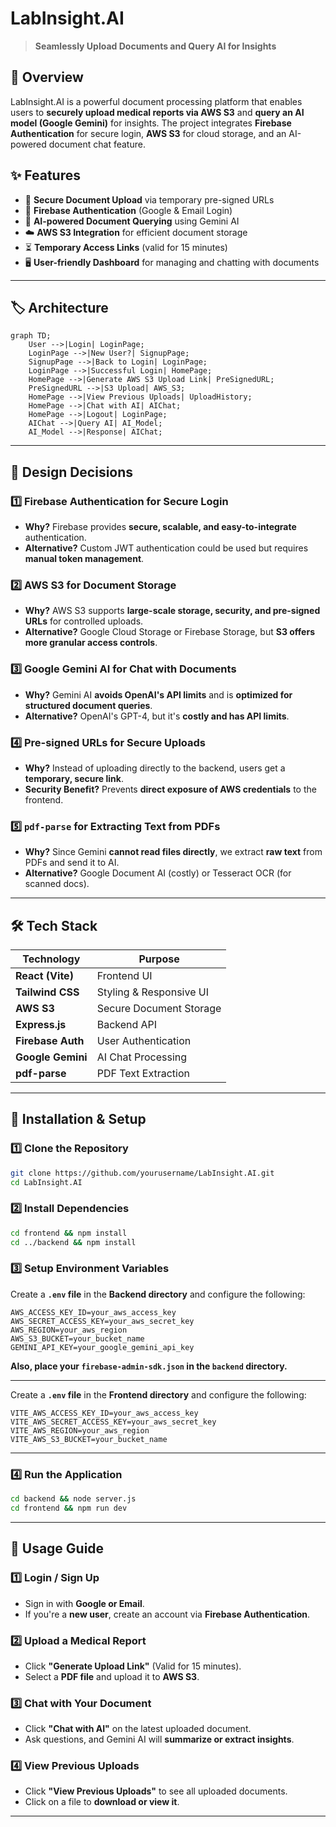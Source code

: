# LabInsight.AI

> **Seamlessly Upload Documents and Query AI for Insights**

## 🚀 Overview

LabInsight.AI is a powerful document processing platform that enables users to **securely upload medical reports via AWS S3** and **query an AI model (Google Gemini)** for insights. The project integrates **Firebase Authentication** for secure login, **AWS S3** for cloud storage, and an AI-powered document chat feature.

## ✨ Features

- 📎 **Secure Document Upload** via temporary pre-signed URLs
- 🔐 **Firebase Authentication** (Google & Email Login)
- 🤖 **AI-powered Document Querying** using Gemini AI
- ☁️ **AWS S3 Integration** for efficient document storage
- ⏳ **Temporary Access Links** (valid for 15 minutes)
- 🖥️ **User-friendly Dashboard** for managing and chatting with documents

---

## 🏷️ Architecture

```mermaid
graph TD;
    User -->|Login| LoginPage;
    LoginPage -->|New User?| SignupPage;
    SignupPage -->|Back to Login| LoginPage;
    LoginPage -->|Successful Login| HomePage;
    HomePage -->|Generate AWS S3 Upload Link| PreSignedURL;
    PreSignedURL -->|S3 Upload| AWS_S3;
    HomePage -->|View Previous Uploads| UploadHistory;
    HomePage -->|Chat with AI| AIChat;
    HomePage -->|Logout| LoginPage;
    AIChat -->|Query AI| AI_Model;
    AI_Model -->|Response| AIChat;
```

---

## 🎨 Design Decisions
### **1️⃣ Firebase Authentication for Secure Login**
- **Why?** Firebase provides **secure, scalable, and easy-to-integrate** authentication.
- **Alternative?** Custom JWT authentication could be used but requires **manual token management**.

### **2️⃣ AWS S3 for Document Storage**
- **Why?** AWS S3 supports **large-scale storage, security, and pre-signed URLs** for controlled uploads.
- **Alternative?** Google Cloud Storage or Firebase Storage, but **S3 offers more granular access controls**.

### **3️⃣ Google Gemini AI for Chat with Documents**
- **Why?** Gemini AI **avoids OpenAI's API limits** and is **optimized for structured document queries**.
- **Alternative?** OpenAI's GPT-4, but it's **costly and has API limits**.

### **4️⃣ Pre-signed URLs for Secure Uploads**
- **Why?** Instead of uploading directly to the backend, users get a **temporary, secure link**.
- **Security Benefit?** Prevents **direct exposure of AWS credentials** to the frontend.

### **5️⃣ `pdf-parse` for Extracting Text from PDFs**
- **Why?** Since Gemini **cannot read files directly**, we extract **raw text** from PDFs and send it to AI.
- **Alternative?** Google Document AI (costly) or Tesseract OCR (for scanned docs).

---

## 🛠️ Tech Stack
| Technology        | Purpose                 |
| ----------------- | ---------------------- |
| **React (Vite)**  | Frontend UI             |
| **Tailwind CSS**  | Styling & Responsive UI |
| **AWS S3**        | Secure Document Storage |
| **Express.js**    | Backend API             |
| **Firebase Auth** | User Authentication     |
| **Google Gemini** | AI Chat Processing      |
| **pdf-parse**     | PDF Text Extraction     |

---

## 📜 Installation & Setup

### **1️⃣ Clone the Repository**
```sh
git clone https://github.com/yourusername/LabInsight.AI.git
cd LabInsight.AI
```

### **2️⃣ Install Dependencies**
```sh
cd frontend && npm install
cd ../backend && npm install
```

### **3️⃣ Setup Environment Variables**
Create a **`.env` file** in the **Backend directory** and configure the following:

```env
AWS_ACCESS_KEY_ID=your_aws_access_key
AWS_SECRET_ACCESS_KEY=your_aws_secret_key
AWS_REGION=your_aws_region
AWS_S3_BUCKET=your_bucket_name
GEMINI_API_KEY=your_google_gemini_api_key
```
**Also, place your `firebase-admin-sdk.json` in the `backend` directory.**

---

Create a **`.env` file** in the **Frontend directory** and configure the following:

```env
VITE_AWS_ACCESS_KEY_ID=your_aws_access_key
VITE_AWS_SECRET_ACCESS_KEY=your_aws_secret_key
VITE_AWS_REGION=your_aws_region
VITE_AWS_S3_BUCKET=your_bucket_name
```

---

### **4️⃣ Run the Application**
```sh
cd backend && node server.js
cd frontend && npm run dev
```

---

## 🚀 Usage Guide
### **1️⃣ Login / Sign Up**
- Sign in with **Google or Email**.
- If you're a **new user**, create an account via **Firebase Authentication**.

### **2️⃣ Upload a Medical Report**
- Click **"Generate Upload Link"** (Valid for 15 minutes).
- Select a **PDF file** and upload it to **AWS S3**.

### **3️⃣ Chat with Your Document**
- Click **"Chat with AI"** on the latest uploaded document.
- Ask questions, and Gemini AI will **summarize or extract insights**.

### **4️⃣ View Previous Uploads**
- Click **"View Previous Uploads"** to see all uploaded documents.
- Click on a file to **download or view it**.

---
